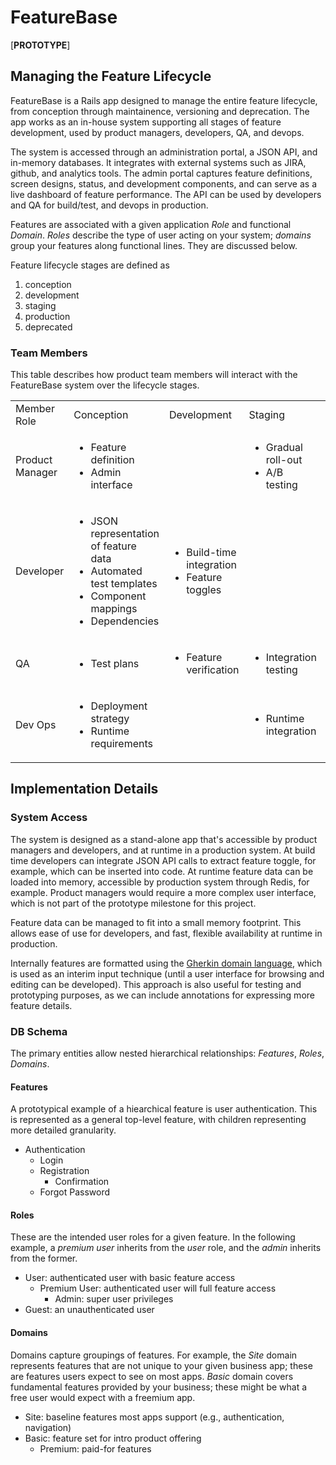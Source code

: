 # FeatureBase
[<b>PROTOTYPE</b>]
 
## Managing the Feature Lifecycle

FeatureBase is a Rails app designed to manage the entire feature lifecycle, from conception through maintainence, versioning and deprecation.  The app works as an in-house system supporting all stages of feature development, used by product managers, developers, QA, and devops.  

The system is accessed through an administration portal, a JSON API, and in-memory databases.  It integrates with external systems such as JIRA, github, and analytics tools.  The admin portal captures feature definitions, screen designs, status, and development components, and can serve as a live dashboard of feature performance.  The API can be used by developers and QA for build/test, and devops in production.  

Features are associated with a given application <i>Role</i> and functional <i>Domain</i>.  <i>Roles</i> describe the type of user acting on your system; <i>domains</i> group your features along functional lines.  They are discussed below.

Feature lifecycle stages are defined as 
<ol><li>conception</li>
  <li>development</li>
  <li>staging</li>
  <li>production</li>
  <li>deprecated</li>
</ol>

### Team Members

This table describes how product team members will interact with the FeatureBase system over the lifecycle stages.

<table>
  <tr>
    <td>
      Member Role
  </td>
    <td>
      Conception
  </td>
    <td>
      Development
  </td>
    <td>
      Staging
  </td>
    <td>
      Production
  </td>
    <td>
      Deprecated
  </td>
  </tr>
    <tr>
        <td>Product Manager</td>
      <td> <!-- concept -->
        <ul>
        <li>Feature definition</li>
        <li>Admin interface</li>
        </ul>
      </td>
      <td> <!-- develop -->
        <ul>
        </ul>
      </td>
      <td> <!-- staged -->
        <ul>
        <li>Gradual roll-out</li>
        <li>A/B testing</li>
        </ul>
      </td>
      <td> <!-- production -->
        <ul>
        <li>Analytics</li>
        <li>A/B testing</li>
        <li>User support</li>
        </ul>
      </td>
      <td> <!-- deprecated -->
        <ul>
        <li>Replacement planning</li>
        </ul>
      </td>
    </tr>
    <tr>
        <td>Developer</td> <!-- user role -->
      <td> <!-- concept -->
        <ul>
        <li>JSON representation of feature data</li>
        <li>Automated test templates</li>
        <li>Component mappings</li>
        <li>Dependencies</li>
        </ul>
      </td>
      <td><!-- develop -->
        <ul>
        <li>Build-time integration</li>
        <li>Feature toggles</li>
        </ul>
      </td> 
      <td> <!-- staged -->
        <ul>
        </ul>
      </td>
      <td> <!-- production -->
        <ul>
        </ul>
      </td>
      <td> <!-- deprecated -->
        <ul>
        <li>Code removal</li>
        </ul>
      </td>
    </tr>
    <tr>
      <td>QA</td> <!-- user role -->
      <td> <!-- concept -->
        <ul>
        <li>Test plans</li>
        </ul>
      </td>
      <td><!-- develop -->
        <ul>
          <li>Feature verification</li>
        </ul>
      </td> 
      <td> <!-- staged -->
        <ul>
        <li>Integration testing</li>
        </ul>
      </td>
      <td> <!-- production -->
        <ul>
          <li>Bug tracking</li>
        </ul>
      </td>
      <td> <!-- deprecated -->
        <ul>
        </ul>
      </td>
  </tr>
    <tr>
      <td>Dev Ops</td> <!-- user role -->
      <td> <!-- concept -->
        <ul>
        <li>Deployment strategy</li>
        <li>Runtime requirements</li>
        </ul>
      </td>
      <td><!-- develop -->
        <ul>
        </ul>
      </td> 
      <td> <!-- staged -->
        <ul>
        <li>Runtime integration</li>
        </ul>
      </td>
      <td> <!-- production -->
        <ul>
        <li>Measurement</li>
        <li>Runtime access</li>
        </ul>
      </td>
      <td> <!-- deprecated -->
        <ul>
        </ul>
      </td>
  </tr>
</table>

## Implementation Details

### System Access

The system is designed as a stand-alone app that's accessible by product managers and developers, and at runtime in a production system.  At build time developers can integrate JSON API calls to extract feature toggle, for example, which can be inserted into code.  At runtime feature data can be loaded into memory, accessible by production system through Redis, for example.  Product managers would require a more complex user interface, which is not part of the prototype milestone for this project.

Feature data can be managed to fit into a small memory footprint.  This allows ease of use for developers, and fast, flexible availability at runtime in production.  

Internally features are formatted using the [Gherkin domain language](https://docs.cucumber.io/gherkin/reference/), which is used as an interim input technique (until a user interface for browsing and editing can be developed).  This approach is also useful for testing and prototyping purposes, as we can include annotations for expressing more feature details.

### DB Schema

The primary entities allow nested hierarchical relationships:  <i>Features</i>, <i>Roles</i>, <i>Domains</i>.

#### Features

A prototypical example of a hiearchical feature is user authentication.  This is represented as a general top-level feature, with children representing more detailed granularity.  

<ul>
  <li>Authentication
  <ul>
    <li>Login</li>
    <li>Registration
      <ul>
        <li>Confirmation</li>
       </ul>
    </li>
    <li>Forgot Password</li>
  </ul>
  </li>
</ul>


#### Roles
These are the intended user roles for a given feature.  In the following example, a <i>premium user</i> inherits from the <i>user</i> role, and the <i>admin</i> inherits from the former.  
<ul>
  <li>User:  authenticated user with basic feature access
  <ul>
    <li>Premium User:  authenticated user will full feature access
    <ul>
      <li>Admin:  super user privileges</li>
     </ul>
    </li>
   </ul>
   </li>
  <li>Guest:  an unauthenticated user</li>
</ul>

#### Domains
Domains capture groupings of features.  For example, the <i>Site</i> domain represents features that are not unique to your given business app; these are features users expect to see on most apps.  <i>Basic</i> domain covers fundamental features provided by your business; these might be what a free user would expect with a freemium app.  

<ul>
  <li>Site:  baseline features most apps support (e.g., authentication, navigation)</li>
  <li>Basic:  feature set for intro product offering
    <ul>
      <li>Premium:  paid-for features</li>
    </ul>
  </li>
</ul>


